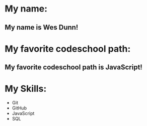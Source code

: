 # My name:
## My name is Wes Dunn!

# My favorite codeschool path:
## My favorite codeschool path is JavaScript! 

# My Skills:

* Git
* GitHub
* JavaScript
* SQL
